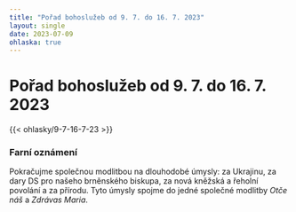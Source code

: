 ```yaml
---
title: "Pořad bohoslužeb od 9. 7. do 16. 7. 2023"
layout: single
date: 2023-07-09
ohlaska: true
---
```

# Pořad bohoslužeb od 9. 7. do 16. 7. 2023

{{< ohlasky/9-7-16-7-23 >}}

### Farní oznámení

Pokračujme společnou modlitbou na dlouhodobé úmysly: za Ukrajinu, za dary DS pro našeho brněnského biskupa, za nová kněžská a řeholní povolání a za přírodu. Tyto úmysly spojme do jedné společné modlitby *Otče náš* a *Zdrávas Maria*.